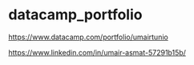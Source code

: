 # datacamp_portfolio


https://www.datacamp.com/portfolio/umairtunio

https://www.linkedin.com/in/umair-asmat-57291b15b/
